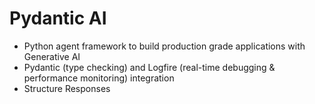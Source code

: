 # Pydantic AI

* Python agent framework to build production grade applications with Generative AI
* Pydantic (type checking) and Logfire (real-time debugging & performance monitoring) integration
* Structure Responses